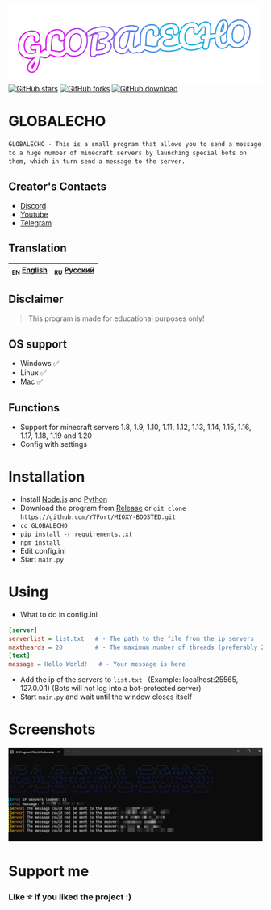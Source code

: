![Header](/media/logo.png)
<a href="https://github.com/YTFort/MIOXY-BOOSTED/stargazers"><img src="https://badgen.net/github/stars/YTFort/MIOXY-BOOSTED" alt="GitHub stars"/></a>
<a href="https://github.com/YTFort/MIOXY-BOOSTED"><img src="https://badgen.net/github/forks/YTFort/MIOXY-BOOSTED" alt="GitHub forks"/></a>
<a href="https://github.com/YTFort/MIOXY-BOOSTED/releases"><img src="https://badgen.net/github/assets-dl/YTFort/MIOXY-BOOSTED" alt="GitHub download"/></a>

# GLOBALECHO

`GLOBALECHO - This is a small program that allows you to send a message to a huge number of minecraft servers by launching special bots on them, which in turn send a message to the server.`

## Creator's Contacts

- [Discord](https://discord.gg/bjgpVAxgyE)
- [Youtube](https://youtube.com/c/fortcote)
- [Telegram](https://t.me/FortcoteTG)

## Translation


| <sub>EN</sub> [English](README.md) | <sub>RU</sub> [Русский](README_RU.md) |
| ---------------------------------- | -------------------------------------------- |

## Disclaimer

> This program is made for educational purposes only!

## OS support

* Windows ✅
* Linux ✅
* Mac ✅

## Functions

* Support for minecraft servers 1.8, 1.9, 1.10, 1.11, 1.12, 1.13, 1.14, 1.15, 1.16, 1.17, 1.18, 1.19 and 1.20
* Config with settings

# Installation

* Install [Node.js](https://nodejs.dev) and [Python](https://www.python.org/)
* Download the program from [Release](https://github.com/YTFort/MIOXY-BOOSTED/releases) or `git clone https://github.com/YTFort/MIOXY-BOOSTED.git`
* `cd GLOBALECHO`
* `pip install -r requirements.txt`
* `npm install`
* Edit config.ini
* Start `main.py`

# Using

* What to do in config.ini

```ini
[server]
serverlist = list.txt   # - The path to the file from the ip servers
maxtheards = 20         # - The maximum number of threads (preferably 20 - 40)
[text]
message = Hello World!   # - Your message is here
```

* Add the ip of the servers to `list.txt ` (Example: localhost:25565, 127.0.0.1) (Bots will not log into a bot-protected server)
* Start `main.py` and wait until the window closes itself

# Screenshots

![Main](/media/main.png)

# Support me

### Like ⭐ if you liked the project :)
